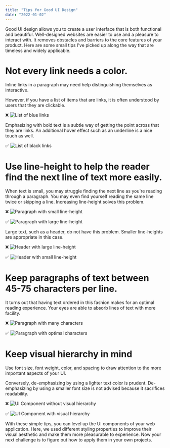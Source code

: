 ```yaml
---
title: "Tips for Good UI Design"
date: "2022-01-02"
---
```


Good UI design allows you to create a user interface that is both functional and beautiful. Well-designed websites are easier to use and a pleasure to interact with. It removes obstacles and barriers to the core features of your product. Here are some small tips I've picked up along the way that are timeless and widely applicable.

# Not every link needs a color.

Inline links in a paragraph may need help distinguishing themselves as interactive.

However, if you have a list of items that are links, it is often understood by users that they are clickable.

❌ ![List of blue links](/images/ui-design/blue-links.png)

Emphasizing with bold text is a subtle way of getting the point across that they are links. An additional hover effect such as an underline is a nice touch as well.

✅ ![List of black links](/images/ui-design/black-links.png)

# Use line-height to help the reader find the next line of text more easily.

When text is small, you may struggle finding the next line as you're reading through a paragraph. You may even find yourself reading the same line twice or skipping a line. Increasing line-height solves this problem.

❌ ![Paragraph with small line-height](/images/ui-design/small-line-height.png)

✅ ![Paragraph with large line-height](/images/ui-design/large-line-height.png)

Large text, such as a header, do not have this problem. Smaller line-heights are appropriate in this case.

❌ ![Header with large line-height](/images/ui-design/large-line-height-header.png)

✅ ![Header with small line-height](/images/ui-design/small-line-height-header.png)

# Keep paragraphs of text between 45-75 characters per line.

It turns out that having text ordered in this fashion makes for an optimal reading experience. Your eyes are able to absorb lines of text with more facility.

❌ ![Paragraph with many characters](/images/ui-design/long-paragraph.png)

✅ ![Paragraph with optimal characters](/images/ui-design/short-paragraph.png)

# Keep visual hierarchy in mind

Use font size, font weight, color, and spacing to draw attention to the more important aspects of your UI.

Conversely, de-emphasizing by using a lighter text color is prudent. De-emphasizing by using a smaller font size is not advised because it sacrifices readability.

❌ ![UI Component without visual hierarchy](/images/ui-design/no-hierarchy.png)

✅ ![UI Component with visual hierarchy](/images/ui-design/with-hierarchy.png)

With these simple tips, you can level up the UI components of your web application. Here, we used different styling properties to improve their visual aesthetic and make them more pleasurable to experience. Now your next challenge is to figure out how to apply them in your own projects.
